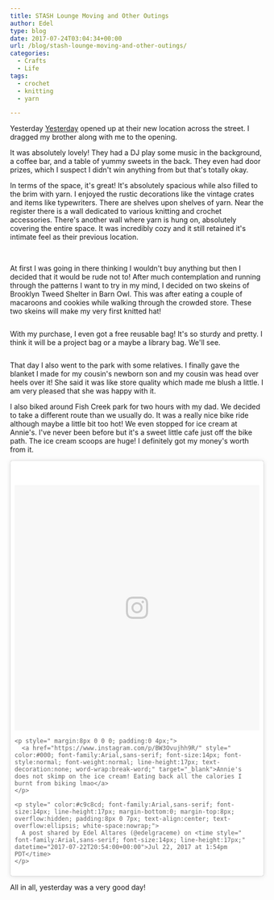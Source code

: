 ```yaml
---
title: STASH Lounge Moving and Other Outings
author: Edel
type: blog
date: 2017-07-24T03:04:34+00:00
url: /blog/stash-lounge-moving-and-other-outings/
categories:
  - Crafts
  - Life
tags:
  - crochet
  - knitting
  - yarn

---
```

Yesterday [Yesterday][1] opened up at their new location across the street. I dragged my brother along with me to the opening.

It was absolutely lovely! They had a DJ play some music in the background, a coffee bar, and a table of yummy sweets in the back. They even had door prizes, which I suspect I didn't win anything from but that's totally okay.

In terms of the space, it's great! It's absolutely spacious while also filled to the brim with yarn. I enjoyed the rustic decorations like the vintage crates and items like typewriters. There are shelves upon shelves of yarn. Near the register there is a wall dedicated to various knitting and crochet accessories. There's another wall where yarn is hung on, absolutely covering the entire space. It was incredibly cozy and it still retained it's intimate feel as their previous location.

<img data-attachment-id="613" data-permalink="http://edelgrace.me/blog/life/stash-lounge-moving-and-other-outings/attachment/20170722_104234/" data-orig-file="https://i0.wp.com/edelgrace.me/blog/wp-content/uploads/2017/07/20170722_104234.jpg?fit=1000%2C563" data-orig-size="1000,563" data-comments-opened="1" data-image-meta="{&quot;aperture&quot;:&quot;2.4&quot;,&quot;credit&quot;:&quot;&quot;,&quot;camera&quot;:&quot;LG-K210&quot;,&quot;caption&quot;:&quot;&quot;,&quot;created_timestamp&quot;:&quot;1500720153&quot;,&quot;copyright&quot;:&quot;&quot;,&quot;focal_length&quot;:&quot;3.18&quot;,&quot;iso&quot;:&quot;50&quot;,&quot;shutter_speed&quot;:&quot;0.0017699115044248&quot;,&quot;title&quot;:&quot;&quot;,&quot;orientation&quot;:&quot;1&quot;}" data-image-title="20170722_104234" data-image-description="" data-medium-file="https://i0.wp.com/edelgrace.me/blog/wp-content/uploads/2017/07/20170722_104234.jpg?fit=300%2C169" data-large-file="https://i0.wp.com/edelgrace.me/blog/wp-content/uploads/2017/07/20170722_104234.jpg?fit=663%2C373" src="https://i0.wp.com/edelgrace.me/blog/wp-content/uploads/2017/07/20170722_104234.jpg?resize=663%2C373" alt="" class="aligncenter size-large wp-image-613" srcset="https://i0.wp.com/edelgrace.me/blog/wp-content/uploads/2017/07/20170722_104234.jpg?w=1000 1000w, https://i0.wp.com/edelgrace.me/blog/wp-content/uploads/2017/07/20170722_104234.jpg?resize=300%2C169 300w, https://i0.wp.com/edelgrace.me/blog/wp-content/uploads/2017/07/20170722_104234.jpg?resize=768%2C432 768w, https://i0.wp.com/edelgrace.me/blog/wp-content/uploads/2017/07/20170722_104234.jpg?resize=982%2C553 982w, https://i0.wp.com/edelgrace.me/blog/wp-content/uploads/2017/07/20170722_104234.jpg?resize=400%2C225 400w" sizes="(max-width: 663px) 100vw, 663px" data-recalc-dims="1" />

<img data-attachment-id="614" data-permalink="http://edelgrace.me/blog/life/stash-lounge-moving-and-other-outings/attachment/20170722_103054/" data-orig-file="https://i2.wp.com/edelgrace.me/blog/wp-content/uploads/2017/07/20170722_103054.jpg?fit=1000%2C563" data-orig-size="1000,563" data-comments-opened="1" data-image-meta="{&quot;aperture&quot;:&quot;2.4&quot;,&quot;credit&quot;:&quot;&quot;,&quot;camera&quot;:&quot;LG-K210&quot;,&quot;caption&quot;:&quot;&quot;,&quot;created_timestamp&quot;:&quot;1500719453&quot;,&quot;copyright&quot;:&quot;&quot;,&quot;focal_length&quot;:&quot;3.18&quot;,&quot;iso&quot;:&quot;50&quot;,&quot;shutter_speed&quot;:&quot;0.0043290043290043&quot;,&quot;title&quot;:&quot;&quot;,&quot;orientation&quot;:&quot;1&quot;}" data-image-title="20170722_103054" data-image-description="" data-medium-file="https://i2.wp.com/edelgrace.me/blog/wp-content/uploads/2017/07/20170722_103054.jpg?fit=300%2C169" data-large-file="https://i2.wp.com/edelgrace.me/blog/wp-content/uploads/2017/07/20170722_103054.jpg?fit=663%2C373" src="https://i2.wp.com/edelgrace.me/blog/wp-content/uploads/2017/07/20170722_103054.jpg?resize=663%2C373" alt="" class="aligncenter size-large wp-image-614" srcset="https://i2.wp.com/edelgrace.me/blog/wp-content/uploads/2017/07/20170722_103054.jpg?w=1000 1000w, https://i2.wp.com/edelgrace.me/blog/wp-content/uploads/2017/07/20170722_103054.jpg?resize=300%2C169 300w, https://i2.wp.com/edelgrace.me/blog/wp-content/uploads/2017/07/20170722_103054.jpg?resize=768%2C432 768w, https://i2.wp.com/edelgrace.me/blog/wp-content/uploads/2017/07/20170722_103054.jpg?resize=982%2C553 982w, https://i2.wp.com/edelgrace.me/blog/wp-content/uploads/2017/07/20170722_103054.jpg?resize=400%2C225 400w" sizes="(max-width: 663px) 100vw, 663px" data-recalc-dims="1" />

At first I was going in there thinking I wouldn't buy anything but then I decided that it would be rude not to! After much contemplation and running through the patterns I want to try in my mind, I decided on two skeins of Brooklyn Tweed Shelter in Barn Owl. This was after eating a couple of macaroons and cookies while walking through the crowded store. These two skeins will make my very first knitted hat!

<img data-attachment-id="611" data-permalink="http://edelgrace.me/blog/life/stash-lounge-moving-and-other-outings/attachment/20170723_074009/" data-orig-file="https://i2.wp.com/edelgrace.me/blog/wp-content/uploads/2017/07/20170723_074009.jpg?fit=1000%2C563" data-orig-size="1000,563" data-comments-opened="1" data-image-meta="{&quot;aperture&quot;:&quot;2.4&quot;,&quot;credit&quot;:&quot;&quot;,&quot;camera&quot;:&quot;LG-K210&quot;,&quot;caption&quot;:&quot;&quot;,&quot;created_timestamp&quot;:&quot;1500795609&quot;,&quot;copyright&quot;:&quot;&quot;,&quot;focal_length&quot;:&quot;3.18&quot;,&quot;iso&quot;:&quot;100&quot;,&quot;shutter_speed&quot;:&quot;0.033333333333333&quot;,&quot;title&quot;:&quot;&quot;,&quot;orientation&quot;:&quot;1&quot;}" data-image-title="20170723_074009" data-image-description="" data-medium-file="https://i2.wp.com/edelgrace.me/blog/wp-content/uploads/2017/07/20170723_074009.jpg?fit=300%2C169" data-large-file="https://i2.wp.com/edelgrace.me/blog/wp-content/uploads/2017/07/20170723_074009.jpg?fit=663%2C373" src="https://i2.wp.com/edelgrace.me/blog/wp-content/uploads/2017/07/20170723_074009.jpg?resize=663%2C373" alt="" class="aligncenter size-full wp-image-611" srcset="https://i2.wp.com/edelgrace.me/blog/wp-content/uploads/2017/07/20170723_074009.jpg?w=1000 1000w, https://i2.wp.com/edelgrace.me/blog/wp-content/uploads/2017/07/20170723_074009.jpg?resize=300%2C169 300w, https://i2.wp.com/edelgrace.me/blog/wp-content/uploads/2017/07/20170723_074009.jpg?resize=768%2C432 768w, https://i2.wp.com/edelgrace.me/blog/wp-content/uploads/2017/07/20170723_074009.jpg?resize=982%2C553 982w, https://i2.wp.com/edelgrace.me/blog/wp-content/uploads/2017/07/20170723_074009.jpg?resize=400%2C225 400w" sizes="(max-width: 663px) 100vw, 663px" data-recalc-dims="1" />

With my purchase, I even got a free reusable bag! It's so sturdy and pretty. I think it will be a project bag or a maybe a library bag. We'll see.

<img data-attachment-id="612" data-permalink="http://edelgrace.me/blog/life/stash-lounge-moving-and-other-outings/attachment/20170723_073921/" data-orig-file="https://i2.wp.com/edelgrace.me/blog/wp-content/uploads/2017/07/20170723_073921.jpg?fit=1000%2C563" data-orig-size="1000,563" data-comments-opened="1" data-image-meta="{&quot;aperture&quot;:&quot;2.4&quot;,&quot;credit&quot;:&quot;&quot;,&quot;camera&quot;:&quot;LG-K210&quot;,&quot;caption&quot;:&quot;&quot;,&quot;created_timestamp&quot;:&quot;1500795561&quot;,&quot;copyright&quot;:&quot;&quot;,&quot;focal_length&quot;:&quot;3.18&quot;,&quot;iso&quot;:&quot;100&quot;,&quot;shutter_speed&quot;:&quot;0.041666666666667&quot;,&quot;title&quot;:&quot;&quot;,&quot;orientation&quot;:&quot;1&quot;}" data-image-title="20170723_073921" data-image-description="" data-medium-file="https://i2.wp.com/edelgrace.me/blog/wp-content/uploads/2017/07/20170723_073921.jpg?fit=300%2C169" data-large-file="https://i2.wp.com/edelgrace.me/blog/wp-content/uploads/2017/07/20170723_073921.jpg?fit=663%2C373" src="https://i2.wp.com/edelgrace.me/blog/wp-content/uploads/2017/07/20170723_073921.jpg?resize=663%2C373" alt="" class="aligncenter size-large wp-image-612" srcset="https://i2.wp.com/edelgrace.me/blog/wp-content/uploads/2017/07/20170723_073921.jpg?w=1000 1000w, https://i2.wp.com/edelgrace.me/blog/wp-content/uploads/2017/07/20170723_073921.jpg?resize=300%2C169 300w, https://i2.wp.com/edelgrace.me/blog/wp-content/uploads/2017/07/20170723_073921.jpg?resize=768%2C432 768w, https://i2.wp.com/edelgrace.me/blog/wp-content/uploads/2017/07/20170723_073921.jpg?resize=982%2C553 982w, https://i2.wp.com/edelgrace.me/blog/wp-content/uploads/2017/07/20170723_073921.jpg?resize=400%2C225 400w" sizes="(max-width: 663px) 100vw, 663px" data-recalc-dims="1" />

That day I also went to the park with some relatives. I finally gave the blanket I made for my cousin's newborn son and my cousin was head over heels over it! She said it was like store quality which made me blush a little. I am very pleased that she was happy with it.

I also biked around Fish Creek park for two hours with my dad. We decided to take a different route than we usually do. It was a really nice bike ride although maybe a little bit too hot! We even stopped for ice cream at Annie's. I've never been before but it's a sweet little cafe just off the bike path. The ice cream scoops are huge! I definitely got my money's worth from it.

<blockquote class="instagram-media" data-instgrm-captioned data-instgrm-version="7" style=" background:#FFF; border:0; border-radius:3px; box-shadow:0 0 1px 0 rgba(0,0,0,0.5),0 1px 10px 0 rgba(0,0,0,0.15); margin: 1px; max-width:658px; padding:0; width:99.375%; width:-webkit-calc(100% - 2px); width:calc(100% - 2px);">
  <div style="padding:8px;">
    <div style=" background:#F8F8F8; line-height:0; margin-top:40px; padding:50.0% 0; text-align:center; width:100%;">
      <div style=" background:url(data:image/png;base64,iVBORw0KGgoAAAANSUhEUgAAACwAAAAsCAMAAAApWqozAAAABGdBTUEAALGPC/xhBQAAAAFzUkdCAK7OHOkAAAAMUExURczMzPf399fX1+bm5mzY9AMAAADiSURBVDjLvZXbEsMgCES5/P8/t9FuRVCRmU73JWlzosgSIIZURCjo/ad+EQJJB4Hv8BFt+IDpQoCx1wjOSBFhh2XssxEIYn3ulI/6MNReE07UIWJEv8UEOWDS88LY97kqyTliJKKtuYBbruAyVh5wOHiXmpi5we58Ek028czwyuQdLKPG1Bkb4NnM+VeAnfHqn1k4+GPT6uGQcvu2h2OVuIf/gWUFyy8OWEpdyZSa3aVCqpVoVvzZZ2VTnn2wU8qzVjDDetO90GSy9mVLqtgYSy231MxrY6I2gGqjrTY0L8fxCxfCBbhWrsYYAAAAAElFTkSuQmCC); display:block; height:44px; margin:0 auto -44px; position:relative; top:-22px; width:44px;">
      </div>
    </div>
    
    <p style=" margin:8px 0 0 0; padding:0 4px;">
      <a href="https://www.instagram.com/p/BW3Ovujhh9R/" style=" color:#000; font-family:Arial,sans-serif; font-size:14px; font-style:normal; font-weight:normal; line-height:17px; text-decoration:none; word-wrap:break-word;" target="_blank">Annie's does not skimp on the ice cream! Eating back all the calories I burnt from biking lmao</a>
    </p>
    
    <p style=" color:#c9c8cd; font-family:Arial,sans-serif; font-size:14px; line-height:17px; margin-bottom:0; margin-top:8px; overflow:hidden; padding:8px 0 7px; text-align:center; text-overflow:ellipsis; white-space:nowrap;">
      A post shared by Edel Altares (@edelgraceme) on <time style=" font-family:Arial,sans-serif; font-size:14px; line-height:17px;" datetime="2017-07-22T20:54:00+00:00">Jul 22, 2017 at 1:54pm PDT</time>
    </p>
  </div>
</blockquote>



All in all, yesterday was a very good day!

 [1]: http://stashlounge.com/